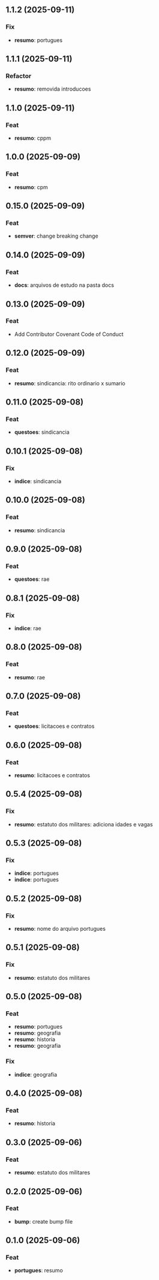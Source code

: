 ## 1.1.2 (2025-09-11)

### Fix

- **resumo**: portugues

## 1.1.1 (2025-09-11)

### Refactor

- **resumo**: removida introducoes

## 1.1.0 (2025-09-11)

### Feat

- **resumo**: cppm

## 1.0.0 (2025-09-09)

### Feat

- **resumo**: cpm

## 0.15.0 (2025-09-09)

### Feat

- **semver**: change breaking change

## 0.14.0 (2025-09-09)

### Feat

- **docs**: arquivos de estudo na pasta docs

## 0.13.0 (2025-09-09)

### Feat

- Add Contributor Covenant Code of Conduct

## 0.12.0 (2025-09-09)

### Feat

- **resumo**: sindicancia: rito ordinario x sumario

## 0.11.0 (2025-09-08)

### Feat

- **questoes**: sindicancia

## 0.10.1 (2025-09-08)

### Fix

- **indice**: sindicancia

## 0.10.0 (2025-09-08)

### Feat

- **resumo**: sindicancia

## 0.9.0 (2025-09-08)

### Feat

- **questoes**: rae

## 0.8.1 (2025-09-08)

### Fix

- **indice**: rae

## 0.8.0 (2025-09-08)

### Feat

- **resumo**: rae

## 0.7.0 (2025-09-08)

### Feat

- **questoes**: licitacoes e contratos

## 0.6.0 (2025-09-08)

### Feat

- **resumo**: licitacoes e contratos

## 0.5.4 (2025-09-08)

### Fix

- **resumo**: estatuto dos militares: adiciona idades e vagas

## 0.5.3 (2025-09-08)

### Fix

- **indice**: portugues
- **indice**: portugues

## 0.5.2 (2025-09-08)

### Fix

- **resumo**: nome do arquivo portugues

## 0.5.1 (2025-09-08)

### Fix

- **resumo**: estatuto dos militares

## 0.5.0 (2025-09-08)

### Feat

- **resumo**: portugues
- **resumo**: geografia
- **resumo**: historia
- **resumo**: geografia

### Fix

- **indice**: geografia

## 0.4.0 (2025-09-08)

### Feat

- **resumo**: historia

## 0.3.0 (2025-09-06)

### Feat

- **resumo**: estatuto dos militares

## 0.2.0 (2025-09-06)

### Feat

- **bump**: create bump file

## 0.1.0 (2025-09-06)

### Feat

- **portugues**: resumo

